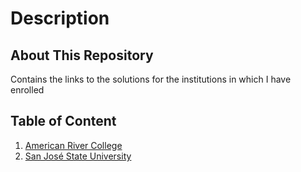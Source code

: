 # Description
## About This Repository
Contains the links to the solutions for the institutions in which I have enrolled

## Table of Content
1. [American River College](https://github.com/evil-cheetah-edu/american-river-college)
2. [San José State University](https://github.com/evil-cheetah-edu/san-jose-state-university)
